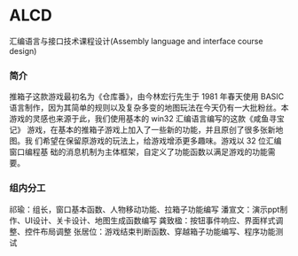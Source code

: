 # ALCD
汇编语言与接口技术课程设计(Assembly language and interface course design)

### 简介
推箱子这款游戏最初名为《仓库番》，由今林宏行先生于 1981 年春天使用 BASIC
语言制作，因为其简单的规则以及复杂多变的地图玩法在今天仍有一大批粉丝。本
游戏的灵感也来源于此，我们使用基本的 win32 汇编语言编写的这款《咸鱼寻宝记》
游戏，在基本的推箱子游戏上加入了一些新的功能，并且原创了很多张新地图。我
们希望在保留原游戏的玩法上，给游戏增添更多趣味。游戏以 32 位汇编窗口编程基
础的消息机制为主体框架，自定义了功能函数以满足游戏的功能需要。

### 组内分工
祁瑜：组长，窗口基本函数、人物移动功能、拉箱子功能编写
潘宣文：演示ppt制作、UI设计、关卡设计、地图生成函数编写
龚致楹：按钮事件响应、界面样式调整、控件布局调整
张居位：游戏结束判断函数、穿越箱子功能编写、程序功能测试

